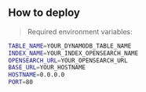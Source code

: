 ## How to deploy

> Required environment variables:

```sh
TABLE_NAME=YOUR_DYNAMODB_TABLE_NAME
INDEX_NAME=YOUR_INDEX_OPENSEARCH_NAME
OPENSEARCH_URL=YOUR_OPENSEARCH_URL
BASE_URL=YOUR_HOSTNAME
HOSTNAME=0.0.0.0
PORT=80
```
